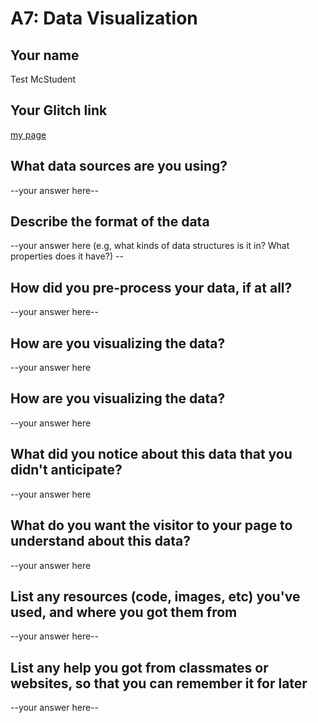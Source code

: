 # A7: Data Visualization

## Your name
Test McStudent

## Your Glitch link
[my page](https://galaxykate-a1.glitch.me)


## What data sources are you using? 

--your answer here--



## Describe the format of the data

--your answer here (e.g, what kinds of data structures is it in? What properties does it have?) --


## How did you pre-process your data, if at all?
--your answer here--

## How are you visualizing the data?

--your answer here 




## How are you visualizing the data?

--your answer here 



## What did you notice about this data that you didn't anticipate?

--your answer here 


## What do you want the visitor to your page to understand about this data?

--your answer here 



## List any resources (code, images, etc) you've used, and where you got them from

--your answer here--

## List any help you got from classmates or websites, so that you can remember it for later

--your answer here--